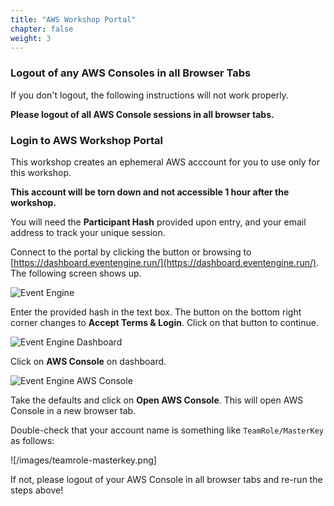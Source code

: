 ```yaml
---
title: "AWS Workshop Portal"
chapter: false
weight: 3 
---
```


### Logout of any AWS Consoles in all Browser Tabs
If you don't logout, the following instructions will not work properly.

**Please logout of all AWS Console sessions in all browser tabs.**

### Login to AWS Workshop Portal

This workshop creates an ephemeral AWS acccount for you to use only for this workshop.  

**This account will be torn down and not accessible 1 hour after the workshop.**

You will need the **Participant Hash** provided upon entry, and your email address to track your unique session.

Connect to the portal by clicking the button or browsing to [https://dashboard.eventengine.run/](https://dashboard.eventengine.run/). The following screen shows up.

![Event Engine](/images/event-engine-initial-screen.png)

Enter the provided hash in the text box. The button on the bottom right corner changes to **Accept Terms & Login**. Click on that button to continue.

![Event Engine Dashboard](/images/event-engine-dashboard.png)

Click on **AWS Console** on dashboard.

![Event Engine AWS Console](/images/event-engine-aws-console.png)

Take the defaults and click on **Open AWS Console**. This will open AWS Console in a new browser tab.

Double-check that your account name is something like `TeamRole/MasterKey` as follows:

![/images/teamrole-masterkey.png]

If not, please logout of your AWS Console in all browser tabs and re-run the steps above!
